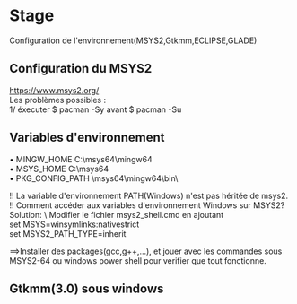# Stage
Configuration de l'environnement(MSYS2,Gtkmm,ECLIPSE,GLADE)
## Configuration du MSYS2
https://www.msys2.org/ \
Les problèmes possibles : \
1/ éxecuter $ pacman -Sy avant $ pacman -Su 

## Variables d'environnement
•	MINGW_HOME C:\msys64\mingw64\
•	MSYS_HOME C:\msys64\
•	PKG_CONFIG_PATH \msys64\mingw64\bin\

!! La variable d'environnement PATH(Windows) n'est pas héritée de msys2.\
!! Comment accéder aux variables d'environnement Windows sur MSYS2? \
Solution: \ Modifier le fichier msys2_shell.cmd en ajoutant \
set MSYS=winsymlinks:nativestrict \
set MSYS2_PATH_TYPE=inherit 

==>Installer des packages(gcc,g++,...), et jouer avec les commandes sous MSYS2-64 ou windows power shell pour verifier que tout fonctionne. 

## Gtkmm(3.0) sous windows 

